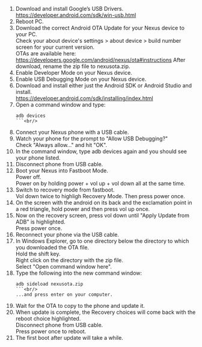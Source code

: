 01. Download and install Google’s USB Drivers.<br/>
    https://developer.android.com/sdk/win-usb.html
02. Reboot PC.
03. Download the correct Android OTA Update for your Nexus device to your PC.<br/>
    Check your about device's settings > about device > build number screen for your current version.<br/>
    OTAs are available here:  https://developers.google.com/android/nexus/ota#instructions
    After download, rename the zip file to nexusota.zip.
04. Enable Developer Mode on your Nexus device.
05. Enable USB Debugging Mode on your Nexus device.
06. Download and install either just the Android SDK or Android Studio and install.<br/>
    https://developer.android.com/sdk/installing/index.html
07. Open a command window and type:<br/>
    ```
    adb devices
    ```<br/>
08. Connect your Nexus phone with a USB cable.
09. Watch your phone for the prompt to "Allow USB Debugging?"<br/>
    Check "Always allow..." and hit "OK".
10. In the command window, type adb devices again and you should see your phone listed.
11. Disconnect phone from USB cable.
12. Boot your Nexus into Fastboot Mode.<br/>
    Power off.<br/>
    Power on by holding power + vol up + vol down all at the same time.
13. Switch to recovery mode from fastboot.<br/>
    Vol down twice to highligh Recovery Mode.  Then press power once.
14. On the screen with the android on its back and the exclamation point in a red triangle, hold power and then press vol up once.
15. Now on the recovery screen, press vol down until "Apply Update from ADB" is highlighted.<br/>
    Press power once.
16. Reconnect your phone via the USB cable.
17. In Windows Explorer, go to one directory below the directory to which you downloaded the OTA file.<br/>
    Hold the shift key.<br/>
    Right click on the directory with the zip file.<br/>
    Select "Open command window here".
18. Type the following into the new command window:<br/>
    ```
    adb sideload nexusota.zip
    ```<br/>
    ...and press enter on your computer.
19. Wait for the OTA to copy to the phone and update it.
20. When update is complete, the Recovery choices will come back with the reboot choice highlighted.<br/>
    Disconnect phone from USB cable.<br/>
    Press power once to reboot.
21. The first boot after update will take a while.
